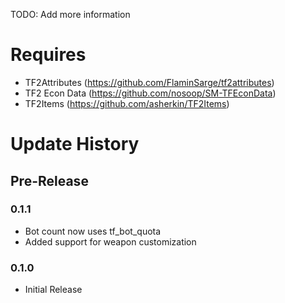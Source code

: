 TODO: Add more information 

# Requires

- TF2Attributes (https://github.com/FlaminSarge/tf2attributes)
- TF2 Econ Data (https://github.com/nosoop/SM-TFEconData)
- TF2Items (https://github.com/asherkin/TF2Items)

# Update History

## Pre-Release

### 0.1.1

- Bot count now uses tf_bot_quota
- Added support for weapon customization

### 0.1.0

- Initial Release